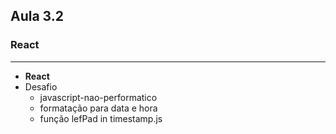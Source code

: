 ## Aula 3.2
### React
---
- **React**
- Desafio
	- javascript-nao-performatico
	- formatação para data e hora
	- função lefPad in timestamp.js